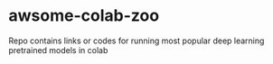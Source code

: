 # awsome-colab-zoo
Repo contains links or codes for running most popular deep learning pretrained models in colab
